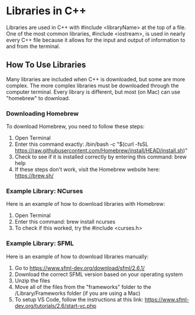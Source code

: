 # Libraries in C++

Libraries are used in C++ with #include \<libraryName\> at the top of a file. One of the most common libraries, #include \<iostream\>, is used in nearly every C++ file because it allows for the input and output of information to and from the terminal. 

## How To Use Libraries

Many libraries are included when C++ is downloaded, but some are more complex. The more complex libraries must be downloaded through the computer terminal. Every library is different, but most (on Mac) can use "homebrew" to download. 

### Downloading Homebrew

To download Homebrew, you need to follow these steps:   
1. Open Terminal
2. Enter this command exactly: /bin/bash -c "$(curl -fsSL https://raw.githubusercontent.com/Homebrew/install/HEAD/install.sh)"
3. Check to see if it is installed correctly by entering this command: brew help
4. If these steps don't work, visit the Homebrew website here: https://brew.sh/

### Example Library: NCurses

Here is an example of how to download libraries with Homebrew:   
1. Open Terminal
2. Enter this command: brew install ncurses
3. To check if this worked, try the #include \<curses.h\>

### Example Library: SFML

Here is an example of how to download libraries manually:   
1. Go to https://www.sfml-dev.org/download/sfml/2.6.1/
2. Download the correct SFML version based on your operating system
3. Unzip the files
4. Move all of the files from the "frameworks" folder to the /Library/Frameworks folder (if you are using a Mac)
5. To setup VS Code, follow the instructions at this link: https://www.sfml-dev.org/tutorials/2.6/start-vc.php
